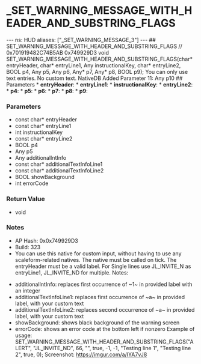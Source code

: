 # _SET_WARNING_MESSAGE_WITH_HEADER_AND_SUBSTRING_FLAGS

--- ns: HUD aliases: ["_SET_WARNING_MESSAGE_3"] --- ## SET_WARNING_MESSAGE_WITH_HEADER_AND_SUBSTRING_FLAGS  // 0x701919482C74B5AB 0x749929D3 void SET_WARNING_MESSAGE_WITH_HEADER_AND_SUBSTRING_FLAGS(char* entryHeader, char* entryLine1, Any instructionalKey, char* entryLine2, BOOL p4, Any p5, Any p6, Any* p7, Any* p8, BOOL p9);  You can only use text entries. No custom text.  NativeDB Added Parameter 11: Any p10  ## Parameters * **entryHeader**: * **entryLine1**: * **instructionalKey**: * **entryLine2**: * **p4**: * **p5**: * **p6**: * **p7**: * **p8**: * **p9**:

### Parameters
* const char* entryHeader
* const char* entryLine1
* int instructionalKey
* const char* entryLine2
* BOOL p4
* Any p5
* Any additionalIntInfo
* const char* additionalTextInfoLine1
* const char* additionalTextInfoLine2
* BOOL showBackground
* int errorCode

### Return Value
* void

### Notes
* AP Hash: 0x0x749929D3
* Build: 323
* You can use this native for custom input, without having to use any scaleform-related natives.
The native must be called on tick.
The entryHeader must be a valid label.
For Single lines use JL_INVITE_N as entryLine1, JL_INVITE_ND for multiple.
Notes:
- additionalIntInfo: replaces first occurrence of ~1~ in provided label with an integer
- additionalTextInfoLine1: replaces first occurrence of ~a~ in provided label, with your custom text
- additionalTextInfoLine2: replaces second occurrence of ~a~ in provided label, with your custom text
- showBackground: shows black background of the warning screen
- errorCode: shows an error code at the bottom left if nonzero
Example of usage:
SET_WARNING_MESSAGE_WITH_HEADER_AND_SUBSTRING_FLAGS("ALERT", "JL_INVITE_ND", 66, "", true, -1, -1, "Testing line 1", "Testing line 2", true, 0);
Screenshot:
https://imgur.com/a/IYA7vJ8

